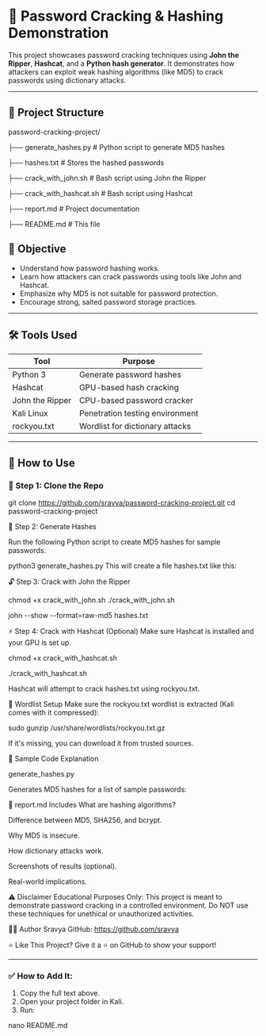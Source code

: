 # 🔐 Password Cracking & Hashing Demonstration

This project showcases password cracking techniques using **John the Ripper**, **Hashcat**, and a **Python hash generator**. It demonstrates how attackers can exploit weak hashing algorithms (like MD5) to crack passwords using dictionary attacks.

---

## 📁 Project Structure

password-cracking-project/


├── generate_hashes.py # Python script to generate MD5 hashes

├── hashes.txt # Stores the hashed passwords

├── crack_with_john.sh # Bash script using John the Ripper

├── crack_with_hashcat.sh # Bash script using Hashcat

├── report.md # Project documentation

├── README.md # This file



## 🎯 Objective

- Understand how password hashing works.
- Learn how attackers can crack passwords using tools like John and Hashcat.
- Emphasize why MD5 is not suitable for password protection.
- Encourage strong, salted password storage practices.

---

## 🛠 Tools Used

| Tool           | Purpose                              |
|----------------|--------------------------------------|
| Python 3       | Generate password hashes             |
| Hashcat        | GPU-based hash cracking              |
| John the Ripper| CPU-based password cracker           |
| Kali Linux     | Penetration testing environment      |
| rockyou.txt    | Wordlist for dictionary attacks      |

---

## 🚀 How to Use

### 🔧 Step 1: Clone the Repo


git clone https://github.com/sravya/password-cracking-project.git
cd password-cracking-project

🧪 Step 2: Generate Hashes

Run the following Python script to create MD5 hashes for sample passwords:



python3 generate_hashes.py
This will create a file hashes.txt like this:



🔓 Step 3: Crack with John the Ripper

chmod +x crack_with_john.sh
./crack_with_john.sh

john --show --format=raw-md5 hashes.txt


⚡ Step 4: Crack with Hashcat (Optional)
Make sure Hashcat is installed and your GPU is set up.


chmod +x crack_with_hashcat.sh

./crack_with_hashcat.sh

Hashcat will attempt to crack hashes.txt using rockyou.txt.

📄 Wordlist Setup
Make sure the rockyou.txt wordlist is extracted (Kali comes with it compressed):


sudo gunzip /usr/share/wordlists/rockyou.txt.gz

If it's missing, you can download it from trusted sources.

📘 Sample Code Explanation


generate_hashes.py

Generates MD5 hashes for a list of sample passwords:



📎 report.md Includes
What are hashing algorithms?

Difference between MD5, SHA256, and bcrypt.

Why MD5 is insecure.

How dictionary attacks work.

Screenshots of results (optional).

Real-world implications.

⚠️ Disclaimer
Educational Purposes Only:
This project is meant to demonstrate password cracking in a controlled environment. Do NOT use these techniques for unethical or unauthorized activities.

🙋‍♀️ Author
Sravya
GitHub: https://github.com/sravya

⭐ Like This Project?
Give it a ⭐ on GitHub to show your support!



---

### ✅ How to Add It:

1. Copy the full text above.
2. Open your project folder in Kali.
3. Run:


nano README.md

